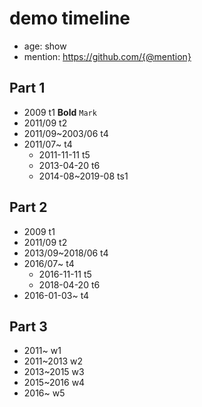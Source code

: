 # demo timeline

- age: show
- mention: https://github.com/{@mention}

## Part 1

- 2009 t1 **Bold**  `Mark`
- 2011/09 t2
- 2011/09~2003/06 t4
- 2011/07~ t4
  - 2011-11-11 t5
  - 2013-04-20 t6
  - 2014-08~2019-08 ts1


## Part 2

- 2009 t1
- 2011/09 t2
- 2013/09~2018/06 t4
- 2016/07~ t4
  - 2016-11-11 t5
  - 2018-04-20 t6
- 2016-01-03~ t4

## Part 3
- 2011~ w1
- 2011~2013 w2
- 2013~2015 w3
- 2015~2016 w4
- 2016~ w5
